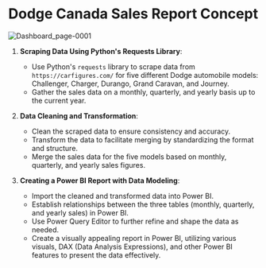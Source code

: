 # Dodge Canada Sales Report Concept

![Dashboard_page-0001](https://github.com/gentallman/stellantis_dodge_canada_sales_statistics/assets/78334851/fcde933a-7644-4622-ac71-a51a896ea101)


1. **Scraping Data Using Python's Requests Library**:
   - Use Python's `requests` library to scrape data from `https://carfigures.com/` for five different Dodge automobile models: Challenger, Charger, Durango, Grand Caravan, and Journey.
   - Gather the sales data on a monthly, quarterly, and yearly basis up to the current year.

2. **Data Cleaning and Transformation**:
   - Clean the scraped data to ensure consistency and accuracy.
   - Transform the data to facilitate merging by standardizing the format and structure.
   - Merge the sales data for the five models based on monthly, quarterly, and yearly sales figures.

3. **Creating a Power BI Report with Data Modeling**:
   - Import the cleaned and transformed data into Power BI.
   - Establish relationships between the three tables (monthly, quarterly, and yearly sales) in Power BI.
   - Use Power Query Editor to further refine and shape the data as needed.
   - Create a visually appealing report in Power BI, utilizing various visuals, DAX (Data Analysis Expressions), and other Power BI features to present the data effectively.

